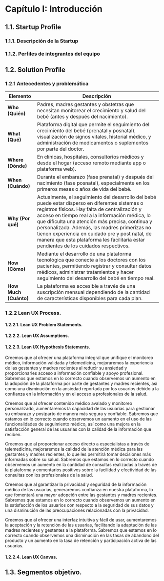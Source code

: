 # Capítulo I: Introducción

## 1.1. Startup Profile

### 1.1.1. Descripción de la Startup

### 1.1.2. Perfiles de integrantes del equipo

## 1.2. Solution Profile

### 1.2.1 Antecedentes y problemática

| Elemento        | Descripción                                                                                                                                                                                                                                                                                                                                                                                                                                         |
|-----------------|-----------------------------------------------------------------------------------------------------------------------------------------------------------------------------------------------------------------------------------------------------------------------------------------------------------------------------------------------------------------------------------------------------------------------------------------------------|
| **Who (Quién)** | Padres, madres gestantes y obstetras que necesitan monitorear el crecimiento y salud del bebé (antes y después del nacimiento).                                                                                                                                                                                                                                                                                                                     |
| **What (Qué)**  | Plataforma digital que permite el seguimiento del crecimiento del bebé (prenatal y posnatal), visualización de signos vitales, historial médico, y administración de medicamentos o suplementos por parte del doctor.                                                                                                                                                                                                                               |
| **Where (Dónde)** | En clínicas, hospitales, consultorios médicos y desde el hogar (acceso remoto mediante app o plataforma web).                                                                                                                                                                                                                                                                                                                                       |
| **When (Cuándo)** | Durante el embarazo (fase prenatal) y después del nacimiento (fase posnatal), especialmente en los primeros meses o años de vida del bebé.                                                                                                                                                                                                                                                                                                          |
| **Why (Por qué)** | Actualmente, el seguimiento del desarrollo del bebé puede estar disperso en diferentes sistemas o registros físicos. Hay falta de centralización y acceso en tiempo real a la información médica, lo que dificulta una atención más precisa, continua y personalizada. Además, las madres primerizas no tienen experiencia en cuidado pre y post natal, de manera que esta plataforma les facilitaría estar pendientes de los cuidados respectivos. |
| **How (Cómo)** | Mediante el desarrollo de una plataforma tecnológica que conecte a los doctores con los pacientes, permitiendo registrar y consultar datos médicos, administrar tratamientos y hacer seguimiento del desarrollo del bebé en tiempo real.                                                                                                                                                                                                            |
| **How Much (Cuánto)** | La plataforma es accesible a través de una suscripción mensual dependiendo de la cantidad de características disponibles para cada plan.                                                                                                                                                                                                                                                                                                            |


### 1.2.2 Lean UX Process.

#### 1.2.2.1. Lean UX Problem Statements.

#### 1.2.2.2. Lean UX Assumptions.

#### 1.2.2.3. Lean UX Hypothesis Statements.

Creemos que al ofrecer una plataforma integral que unifique el monitoreo médico, información validada y telemedicina, mejoraremos la experiencia de las gestantes y madres recientes al reducir su ansiedad y proporcionarles acceso a información confiable y apoyo profesional. Sabremos que estamos en lo correcto cuando observemos un aumento en la adopción de la plataforma por parte de gestantes y madres recientes, así como una disminución en la ansiedad reportada por los usuarios debido a la confianza en la información y en el acceso a profesionales de la salud.

Creemos que al ofrecer contenido médico avalado y monitoreo personalizado, aumentaremos la capacidad de las usuarias para gestionar su embarazo y postparto de manera más segura y confiable. Sabremos que estamos en lo correcto cuando observemos un aumento en el uso de las funcionalidades de seguimiento médico, así como una mejora en la satisfacción general de las usuarias con la calidad de la información que reciben.

Creemos que al proporcionar acceso directo a especialistas a través de telemedicina, mejoraremos la calidad de la atención médica para las gestantes y madres recientes, lo que les permitirá tomar decisiones más informadas sobre su salud. Sabremos que estamos en lo correcto cuando observemos un aumento en la cantidad de consultas realizadas a través de la plataforma y comentarios positivos sobre la facilidad y efectividad de las consultas con los profesionales de la salud.

Creemos que al garantizar la privacidad y seguridad de la información médica de las usuarias, generaremos confianza en nuestra plataforma, lo que fomentará una mayor adopción entre las gestantes y madres recientes. Sabremos que estamos en lo correcto cuando observemos un aumento en la satisfacción de los usuarios con respecto a la seguridad de sus datos y una disminución de las preocupaciones relacionadas con la privacidad.

Creemos que al ofrecer una interfaz intuitiva y fácil de usar, aumentaremos la aceptación y la retención de las usuarias, facilitando la adaptación de las madres recientes y gestantes a la plataforma. Sabremos que estamos en lo correcto cuando observemos una disminución en las tasas de abandono del producto y un aumento en la tasa de retención y participación activa de las usuarias.

#### 1.2.2.4. Lean UX Canvas.

## 1.3. Segmentos objetivo.